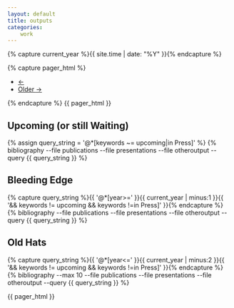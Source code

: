 ```yaml
---
layout: default
title: outputs
categories: 
    work
---
```

{% capture current_year %}{{ site.time | date: "%Y" }}{% endcapture %}

{% capture pager_html %}
<nav>
  <ul class="pager">
    <li class="disabled"><a href="#"><span aria-hidden="true">&larr;</span></a></li>
    <li><a href="outputss.html">Older <span aria-hidden="true">&rarr;</span></a></li>
  </ul>
</nav>
{% endcapture %}
{{ pager_html }}

Upcoming (or still Waiting)
-----------------------------
{% assign query_string = '@*[keywords ~= upcoming|in Press]' %}
{% bibliography --file publications --file presentations --file otheroutput --query {{ query_string }} %}

Bleeding Edge
-------------
{% capture query_string %}{{ '@*[year>=' }}{{ current_year | minus:1 }}{{ '&& keywords != upcoming && keywords !=in Press]' }}{% endcapture %}
{% bibliography --file publications --file presentations --file otheroutput --query {{ query_string }} %}

Old Hats
--------
{% capture query_string %}{{ '@*[year<=' }}{{ current_year | minus:2 }}{{ '&& keywords != upcoming && keywords !=in Press]' }}{% endcapture %}
{% bibliography --max 10 --file publications --file presentations --file otheroutput --query {{ query_string }} %}

{{ pager_html }}
